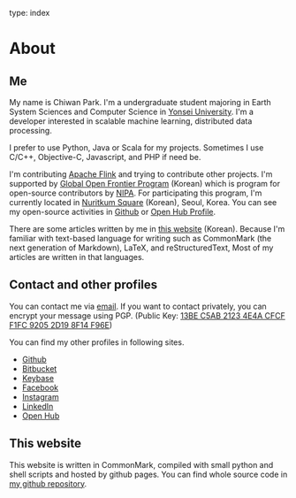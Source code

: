 type: index

# About

## Me

My name is Chiwan Park. I'm a undergraduate student majoring in Earth System Sciences and Computer Science in [Yonsei University](http://www.yonsei.ac.kr). I'm a developer interested in scalable machine learning, distributed data processing.

I prefer to use Python, Java or Scala for my projects. Sometimes I use C/C++, Objective-C, Javascript, and PHP if need be.

I'm contributing [Apache Flink](http://flink.apache.org) and trying to contribute other projects. I'm supported by [Global Open Frontier Program](http://www.oss.kr/oss_dev_intro) (Korean) which is program for open-source contributors by [NIPA](http://nipa.kr). For participating this program, I'm currently located in [Nuritkum Square](http://nuri.nipa.kr/) (Korean), Seoul, Korea. You can see my open-source activities in [Github](https://github.com/chiwanpark) or [Open Hub Profile](https://www.openhub.net/accounts/chiwanpark). 

There are some articles written by me in [this website](/articles/) (Korean). Because I'm familiar with text-based language for writing such as CommonMark (the next generation of Markdown), LaTeX, and reStructuredText, Most of my articles are written in that languages.

## Contact and other profiles

You can contact me via [email](http://www.google.com/recaptcha/mailhide/d?k=01zdK04x7A3jyfFdz2qu8eLQ==&c=snsdlvUXCQklJ8Ni_YyX6t5Th2n07aWoHpGBpW8JY5k=). If you want to contact privately, you can encrypt your message using PGP. (Public Key: [13BE C5AB 2123 4E4A CFCF F1FC 9205 2D19 8F14 F96E](https://keybase.io/chiwanpark/key.asc))

You can find my other profiles in following sites.

* [Github](https://github.com/chiwanpark)
* [Bitbucket](https://bitbucket.org/chiwanpark)
* [Keybase](https://keybase.io/chiwanpark)
* [Facebook](https://fb.me/chiwanpark)
* [Instagram](http://instagram.com/chiwanpark)
* [LinkedIn](https://www.linkedin.com/in/chiwanpark)
* [Open Hub](https://www.openhub.net/accounts/chiwanpark)

## This website

This website is written in CommonMark, compiled with small python and shell scripts and hosted by github pages. You can find whole source code in [my github repository](http://github.com/chiwanpark/chiwanpark.github.io).
